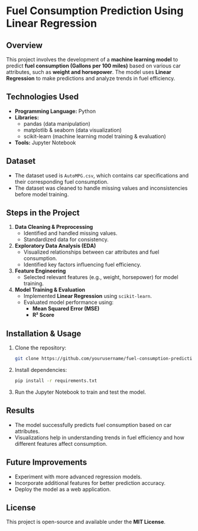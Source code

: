 # Fuel Consumption Prediction Using Linear Regression

## Overview
This project involves the development of a **machine learning model** to predict **fuel consumption (Gallons per 100 miles)** based on various car attributes, such as **weight and horsepower**. The model uses **Linear Regression** to make predictions and analyze trends in fuel efficiency.

## Technologies Used
- **Programming Language:** Python  
- **Libraries:**
  - pandas (data manipulation)
  - matplotlib & seaborn (data visualization)
  - scikit-learn (machine learning model training & evaluation)
- **Tools:** Jupyter Notebook

## Dataset
- The dataset used is `AutoMPG.csv`, which contains car specifications and their corresponding fuel consumption.
- The dataset was cleaned to handle missing values and inconsistencies before model training.

## Steps in the Project
1. **Data Cleaning & Preprocessing**
   - Identified and handled missing values.
   - Standardized data for consistency.
2. **Exploratory Data Analysis (EDA)**
   - Visualized relationships between car attributes and fuel consumption.
   - Identified key factors influencing fuel efficiency.
3. **Feature Engineering**
   - Selected relevant features (e.g., weight, horsepower) for model training.
4. **Model Training & Evaluation**
   - Implemented **Linear Regression** using `scikit-learn`.
   - Evaluated model performance using:
     - **Mean Squared Error (MSE)**
     - **R² Score**

## Installation & Usage
1. Clone the repository:
   ```sh
   git clone https://github.com/yourusername/fuel-consumption-prediction.git
   ```
2. Install dependencies:
   ```sh
   pip install -r requirements.txt
   ```
3. Run the Jupyter Notebook to train and test the model.

## Results
- The model successfully predicts fuel consumption based on car attributes.
- Visualizations help in understanding trends in fuel efficiency and how different features affect consumption.

## Future Improvements
- Experiment with more advanced regression models.
- Incorporate additional features for better prediction accuracy.
- Deploy the model as a web application.

## License
This project is open-source and available under the **MIT License**.


